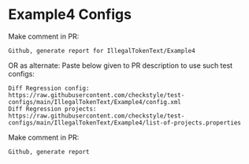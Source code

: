 # Example4 Configs
Make comment in PR:
```
Github, generate report for IllegalTokenText/Example4
```
OR as alternate:
Paste below given to PR description to use such test configs:
```
Diff Regression config: https://raw.githubusercontent.com/checkstyle/test-configs/main/IllegalTokenText/Example4/config.xml
Diff Regression projects: https://raw.githubusercontent.com/checkstyle/test-configs/main/IllegalTokenText/Example4/list-of-projects.properties
```
Make comment in PR:
```
Github, generate report
```

